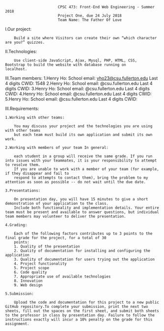 
                            CPSC 473: Front-End Web Engineering - Summer 2018
                            Project One, due 24 July 2018
                            Team Name: The Father Of Love
I.Our project:

        Build a site where Visitors can create their own “which character are you?” quizzes.

II.Technologies: 

        Use client-side JavaScript, Ajax, Mysql, PHP, HTML, CSS,             Bootstrap to build the website with database running on              localhost.

III.Team members:
        1.Henry Ho:
            School email: vho23@csu.fullerton.edu
            Last 4 digits CWID: 1548
        2.Henry Ho:
            School email: @csu.fullerton.edu
            Last 4 digits CWID: 
        3.Henry Ho:
            School email: @csu.fullerton.edu
            Last 4 digits CWID: 
        4.Henry Ho:
            School email: @csu.fullerton.edu
            Last 4 digits CWID: 
        5.Henry Ho:
            School email: @csu.fullerton.edu
            Last 4 digits CWID: 

III.Requirements:

    1.Working with other teams:

        You may discuss your project and the technologies you are using with other teams
        but each team must build its own application and submit its own work.

    2.Working with members of your team In general: 

        each student in a group will receive the same grade. If you run into issues with your teammates, it is your responsibility to attempt to resolve them. 
        If you are unable to work with a member of your team (for example, if they disappear and fail to
        respond to attempts to contact them), bring the problem to my attention as soon as possible -- do not wait until the due date.

    3.Presentations:

        On presentation day, you will have 15 minutes to give a short demonstration of your application to the class.
        Include both functionality and implementation details. Your entire team must be present and available to answer questions, but individual team members may volunteer to deliver the presentation.

    4.Grading:

        Each of the following factors contributes up to 3 points to the final grade for the project, for a total of 30
        points:
        1. Quality of the presentation
        2. Quality of documentation for installing and configuring the application
        3. Quality of documentation for users trying out the application
        4. Project functionality
        5. Project scope
        6. Code quality
        7. Appropriate use of available technologies
        8. Innovation
        9. Web design

    5.Submission:

        Upload the code and documentation for this project to a new public GitHub repository.To complete your submission, print the next two sheets, fill out the spaces on the first sheet, and submit both sheets to the professor in class by presentation day. Failure to follow the instructions exactly will incur a 10% penalty on the grade for this assignment.